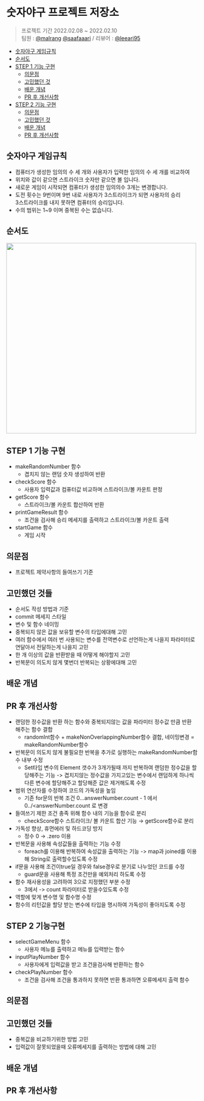 # 숫자야구 프로젝트 저장소
> 프로젝트 기간 2022.02.08 ~ 2022.02.10 <br/>
팀원 : [@malrang](https://github.com/kinggoguma) [@saafaaari](https://github.com/saafaaari)  / 리뷰어 : [@leeari95](https://github.com/leeari95)

- [숫자야구 게임규칙](#숫자야구-게임규칙)
- [순서도](#순서도)
- [STEP 1 기능 구현](#step-1-기능-구현)
    + [의문점](#의문점)
    + [고민했던 것](#고민했던-것들)
    + [배운 개념](#배운-개념)
    + [PR 후 개선사항](#pr-후-개선사항)
- [STEP 2 기능 구현](#step-2-기능구현)
    + [의문점](#의문점)
    + [고민했던 것](#고민했던-것들)
    + [배운 개념](#배운-개념)
    + [PR 후 개선사항](pr-후-개선사항-1)

## 숫자야구 게임규칙
* 컴퓨터가 생성한 임의의 수 세 개와 사용자가 입력한 임의의 수 세 개를 비교하여 <br/>
* 위치와 값이 같으면 스트라이크 숫자만 같으면 볼 입니다.
* 새로운 게임이 시작되면 컴퓨터가 생성한 임의의수 3개는 변경합니다.
* 도전 횟수는 9번이며 9번 내로 사용자가 3스트라이크가 되면 사용자의 승리<br/> 3스트라이크를 내지 못하면 컴퓨터의 승리입니다.
* 수의 범위는 1~9 이며 중복된 수는 없습니다.

## 순서도
<img src = "https://user-images.githubusercontent.com/91936941/153625713-897ce5db-4f89-43be-a6a8-9d88baaa180b.png" width="500px">

## STEP 1 기능 구현
- makeRandomNumber 함수
    - 겹치지 않는 랜덤 숫자 생성하여 반환
- checkScore 함수
    - 사용자 입력값과 컴퓨터값 비교하며 스트라이크/볼 카운트 판정
- getScore 함수
    - 스트라이크/볼 카운트 합산하여 반환
- printGameResult 함수
    - 조건을 검사해 승리 메세지를 출력하고 스트라이크/볼 카운트 출력
- startGame 함수
    - 게임 시작
    
## 의문점
- 프로젝트 제약사항의 들여쓰기 기준
    
## 고민했던 것들
- 순서도 작성 방법과 기준
- commit 메세지 스타일
- 변수 및 함수 네이밍
- 중복되지 않은 값을 보유할 변수의 타입에대해 고민
- 여러 함수에서 여러 번 사용되는 변수를 전역변수로 선언하는게 나을지 파라미터로 연달아서 전달하는게 나을지 고민
- 한 개 이상의 값을 반환받을 때 어떻게 해야할지 고민
- 반복문이 의도치 않게 몇번더 반복되는 상황에대해 고민

## 배운 개념

## PR 후 개선사항
- 랜덤한 정수값을 반환 하는 함수와 중복되지않는 값을 파라미터 정수값 만큼 반환 해주는 함수 결합
    - randomInt함수 + makeNonOverlappingNumber함수 결합, 네이밍변경 = makeRandomNumber함수
- 반복문이 의도치 않게 불필요한 반복을 추가로 실행하는 makeRandomNumber함수 내부 수정
    - Set타입 변수의 Element 갯수가 3개가될때 까지 반복하여 랜덤한 정수값을 할당해주는 기능 
      -> 겹치지않는 정수값을 가지고있는 변수에서 랜덤하게 하나씩 다른 변수에 할당해주고 할당해준 값은 제거해도록 수정
- 범위 연산자를 수정하여 코드의 가독성을 높임
    - 기존 for문의 반복 조건 0...answerNumber.count - 1 에서 0../<answerNumber.count 로 변경  
- 들여쓰기 제한 조건 충족 위해 함수 내의 기능을 함수로 분리
    - checkScore함수 스트라이크/ 볼 카운트 합산 기능 → getScore함수로 분리
- 가독성 향상, 휴먼에러 및 하드코딩 방지
    - 정수 0 → .zero 이용
- 반복문을 사용해 속성값들을 출력하는 기능 수정
    - foreach를 이용해 반복하여 속성값을 출력하는 기능 -> map과 joined를 이용해 String로 출력할수있도록 수정
- if문을 사용해 조건이true일 경우와 false경우로 분기로 나누었던 코드를 수정
    - guard문을 사용해 특정 조건만을 예외처리 하도록 수정
- 함수 재사용성을 고려하여 3으로 지정했던 부분 수정
    - 3에서 -> count 파라미터로 받을수있도록 수정
- 역할에 맞게 변수명 및 함수명 수정
- 함수의 리턴값을 할당 받는 변수에 타입을 명시하여 가독성이 좋아지도록 수정

## STEP 2 기능구현
- selectGameMenu 함수
    - 사용자 메뉴를 출력하고 메뉴를 입력받는 함수
- inputPlayNumber 함수
    - 사용자에게 입력값을 받고 조건을검사해 반환하는 함수
- checkPlayNumber 함수
    - 조건을 검사해 조건을 통과하지 못하면 반환 통과하면 오류메세지 출력 함수
    
## 의문점

## 고민했던 것들

- 중복값을 비교하기위한 방법 고민
- 입력값이 잘못되었을때 오류메세지를 출력하는 방법에 대해 고민

## 배운 개념

## PR 후 개선사항
